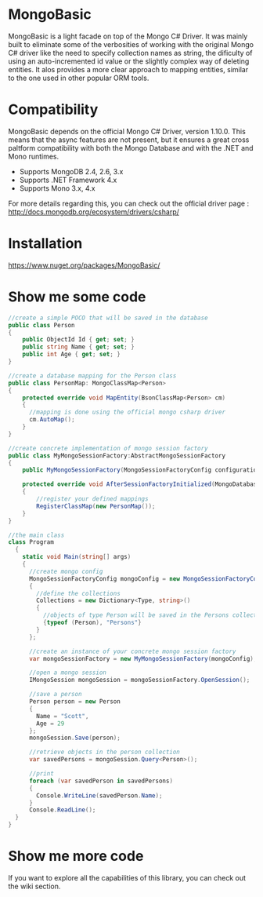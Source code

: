 # MongoBasic
MongoBasic is a light facade on top of the Mongo C# Driver. It was mainly built to eliminate some of the verbosities of working with the original Mongo C# driver like the need to specify collection names as string, the dificulty of using an auto-incremented id value or the slightly complex way of deleting entities. It alos provides a more clear approach to mapping entities, similar to the one used in other popular ORM tools.

# Compatibility

MongoBasic depends on the official Mongo C# Driver, version 1.10.0. This means that the async features are not present, but it ensures a great cross paltform compatibility with both the Mongo Database and with the .NET and Mono runtimes. 
* Supports MongoDB 2.4, 2.6, 3.x
* Supports .NET Framework 4.x
* Supports Mono 3.x, 4.x

For more details regarding this, you can check out the official driver page : http://docs.mongodb.org/ecosystem/drivers/csharp/

# Installation

https://www.nuget.org/packages/MongoBasic/

# Show me some code

````c#
//create a simple POCO that will be saved in the database
public class Person
{
    public ObjectId Id { get; set; }
    public string Name { get; set; }
    public int Age { get; set; }
}
````

````c#
//create a database mapping for the Person class
public class PersonMap: MongoClassMap<Person>
{
    protected override void MapEntity(BsonClassMap<Person> cm)
    {
      //mapping is done using the official mongo csharp driver
      cm.AutoMap();
    }
}
````

````c#
//create concrete implementation of mongo session factory
public class MyMongoSessionFactory:AbstractMongoSessionFactory
{
    public MyMongoSessionFactory(MongoSessionFactoryConfig configuration) : base(configuration){}

    protected override void AfterSessionFactoryInitialized(MongoDatabase mongoDatabase)
    {
        //register your defined mappings
        RegisterClassMap(new PersonMap());
    }
}
````

````c#
//the main class
class Program
  {
    static void Main(string[] args)
    {
      //create mongo config
      MongoSessionFactoryConfig mongoConfig = new MongoSessionFactoryConfig("mongodb://localhost:27016/personsdb?safe=true")
      {
        //define the collections
        Collections = new Dictionary<Type, string>()
        {
          //objects of type Person will be saved in the Persons collections
          {typeof (Person), "Persons"}
        }
      };

      //create an instance of your concrete mongo session factory
      var mongoSessionFactory = new MyMongoSessionFactory(mongoConfig);

      //open a mongo session
      IMongoSession mongoSession = mongoSessionFactory.OpenSession();

      //save a person
      Person person = new Person
      {
        Name = "Scott",
        Age = 29
      };
      mongoSession.Save(person);

      //retrieve objects in the person collection
      var savedPersons = mongoSession.Query<Person>();

      //print
      foreach (var savedPerson in savedPersons)
      {
        Console.WriteLine(savedPerson.Name);
      }
      Console.ReadLine();
  }
}
````

# Show me more code

If you want to explore all the capabilities of this library, you can check out the wiki section.
